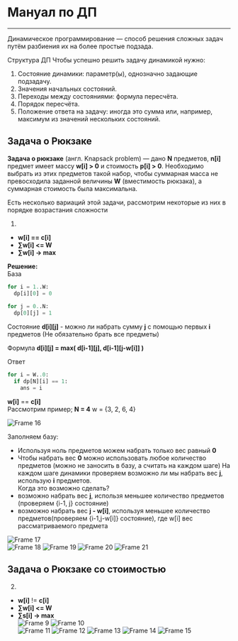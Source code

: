 # Мануал по ДП
---
Динамическое программирование  — способ решения сложных задач путём разбиения их на более простые подзада. 

Структура ДП
Чтобы успешно решить задачу динамикой нужно:
1) Состояние динамики: параметр(ы), однозначно задающие подзадачу.
2) Значения начальных состояний.
3) Переходы между состояниями: формула пересчёта.
4) Порядок пересчёта.
5) Положение ответа на задачу: иногда это сумма или, например, максимум из значений нескольких состояний.


## Задача о Рюкзаке


**Задача о рюкзаке** (англ. Knapsack problem) — дано **N** предметов, **n[i]** предмет имеет массу **w[i] > 0** и стоимость **p[i] > 0**. Необходимо выбрать из этих предметов такой набор, чтобы суммарная масса не превосходила заданной величины **W** (вместимость рюкзака), а суммарная стоимость была максимальна.

Есть несколько вариаций этой задачи, рассмотрим некоторые из них в порядке возрастания сложности  

1)
- **w[i] == c[i]**  
- **∑w[i] <= W**  
- **∑w[i] → max**  

**Решение:**  
База
```python
for i = 1..W:
  dp[i][0] = 0
  
for j = 0..N:
  dp[0][j] = 1
```
Состояние
**d[i][j]** - можно ли набрать сумму **j** с помощью первых **i** предметов (Не обязательно брать все предметы) 

Формула
**d[i][j] = max( d[i-1][j], d[i-1][j-w[i]] )**

Ответ
```python
for i = W..0:
  if dp[N][i] == 1:
    ans = i
```
**w[i]** == **c[i]**  
Рассмотрим пример;
**N = 4**
w = {3, 2, 6, 4}  

![Frame 16](https://user-images.githubusercontent.com/35433764/114986024-281ce080-9e9c-11eb-9058-07ca9cac690c.png)  

Заполняем базу:
- Используя ноль предметов можем набрать только вес равный **0**
- Чтобы набрать вес **0** можно использовать любое количество предметов (можно не заносить в базу, а считать на каждом шаге)
На каждом шаге динамики проверяем возможно ли мы набрать вес **j**, использую **i** предметов.  
Когда это возможно сделать?  
- возможно набрать вес **j**, использя меньшее количество предметов (проверяем {i-1, j} состояние)  
- возможно набрать вес **j - w[i]**, используя меньшее количество предметов(проверяем {i-1,j-w[i]} состояние), где w[i] вес рассматриваемого предмета  

![Frame 17](https://user-images.githubusercontent.com/35433764/114986023-27844a00-9e9c-11eb-9c4b-798c18c5a815.png)  
![Frame 18](https://user-images.githubusercontent.com/35433764/114986022-27844a00-9e9c-11eb-912f-ea8e78ca861b.png)
![Frame 19](https://user-images.githubusercontent.com/49977820/114995364-67e8c580-9ea6-11eb-95c0-0d54836f249b.png)
![Frame 20](https://user-images.githubusercontent.com/49977820/114995302-5acbd680-9ea6-11eb-8e3a-39bcf7b8ce9c.png)
![Frame 21](https://user-images.githubusercontent.com/35433764/114986016-25ba8680-9e9c-11eb-8718-54eb8f0d45e2.png)



## Задача о Рюкзаке со стоимостью

2.  
- **w[i]** != **c[i]**  
- **∑w[i] <= W**  
- **∑s[i] → max**  
![Frame 9](https://user-images.githubusercontent.com/35433764/114986394-9cf01a80-9e9c-11eb-8710-a75e970b0b26.png)
![Frame 10](https://user-images.githubusercontent.com/35433764/114986392-9cf01a80-9e9c-11eb-988b-6528608bc1ef.png)  
![Frame 11](https://user-images.githubusercontent.com/35433764/114986390-9c578400-9e9c-11eb-85aa-83799bdf39e8.png)
![Frame 12](https://user-images.githubusercontent.com/35433764/114986388-9c578400-9e9c-11eb-8909-c62e3d2b97ed.png)
![Frame 13](https://user-images.githubusercontent.com/35433764/114986386-9bbeed80-9e9c-11eb-898c-6e9b08b23fa0.png)
![Frame 14](https://user-images.githubusercontent.com/35433764/114986382-9b265700-9e9c-11eb-8c17-a89c11dfffae.png)
![Frame 15](https://user-images.githubusercontent.com/35433764/114986381-9a8dc080-9e9c-11eb-8af5-ac275c5061bc.png)
